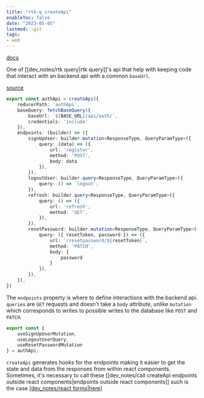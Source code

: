 ```yaml
---
title: "rtk-q createApi"
enableToc: false
date: "2023-05-05"
lastmod: :git
tags:
- web
---
```


[docs](https://redux-toolkit.js.org/rtk-query/usage-with-typescript#createapi)

One of [[dev_notes/rtk query|rtk query]]'s api that help with keeping code that interact
with an backend api with a common `baseUrl`.

[source](https://github.com/projectcollection/shwag/blob/main/src/redux/services/auth.ts)
```ts
export const authApi = createApi({
    reducerPath: 'authApi',
    baseQuery: fetchBaseQuery({
        baseUrl: `${BASE_URL}/api/auth/`,
        credentials: 'include'
    }),
    endpoints: (builder) => ({
        signUpUser: builder.mutation<ResponseType, QueryParamType>({
            query: (data) => ({
                url: 'register',
                method: 'POST',
                body: data
            }),
        }),
        logoutUser: builder.query<ResponseType, QueryParamType>({
            query: () => `logout`,
        }),
        refresh: builder.query<ResponseType, QueryParamType>({
            query: () => ({
                url: 'refresh',
                method: 'GET',
            }),
        }),
        resetPassword: builder.mutation<ResponseType, QueryParamType>({
            query: ({ resetToken, password }) => ({
                url: `/resetpassword/${resetToken}`,
                method: 'PATCH',
                body: {
                    password
                }
            }),
        }),
    }),
})
```
The `endpoints` property is where to define interactions with the backend api.
`queries` are `GET` requests and doesn't take a `body` attribute, unlike `mutation` which
corresponds to writes to possible writes to the database like `POST` and `PATCH`.

```ts
export const {
    useSignUpUserMutation,
    useLogoutUserQuery,
    useResetPasswordMutation
} = authApi;
```
`createApi` generates hooks for the endpoints making it easier to get the state and 
data from the responses from within react components. Sometimes, it's necessary
to call these [[dev_notes/call createApi endpoints outside react components|endpoints outside react components]]
such is the case [[dev_notes/react forms|here]](`4.`)

